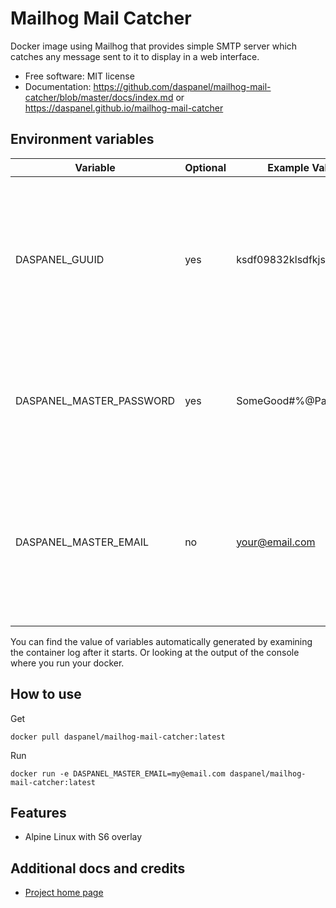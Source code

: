 
# Mailhog Mail Catcher

Docker image using Mailhog that provides simple SMTP server which catches any message sent to it to display in a web interface.

* Free software: MIT license
* Documentation: <https://github.com/daspanel/mailhog-mail-catcher/blob/master/docs/index.md> or <https://daspanel.github.io/mailhog-mail-catcher>

## Environment variables
| Variable | Optional      | Example Value | Purpose
|----------|---------------|---------------|---------------|
| DASPANEL_GUUID | yes | ksdf09832klsdfkjsdlk | UUID used in Daspanel system to identify a unique instance of data. If you don't provide one Daspanel generate it using [Getuuid API](https://9jzojg54n7.execute-api.us-east-1.amazonaws.com/v1/uuid)|
| DASPANEL_MASTER_PASSWORD | yes | SomeGood#%@Passwd123 | Password to be used in the various Daspanel services. Automatically generated if you do not provide one.
| DASPANEL_MASTER_EMAIL | no | your@email.com | Email of the owner of Daspanel instance. It can be used for receiving notifications from the system. The Docker container will not run if it is not informed.

You can find the value of variables automatically generated by examining the 
container log after it starts. Or looking at the output of the console where 
you run your docker.

## How to use
Get
```shell
docker pull daspanel/mailhog-mail-catcher:latest
```

Run
```shell
docker run -e DASPANEL_MASTER_EMAIL=my@email.com daspanel/mailhog-mail-catcher:latest
```

## Features

* Alpine Linux with S6 overlay

## Additional docs and credits

* [Project home page](https://daspanel.github.io/mailhog-mail-catcher)

